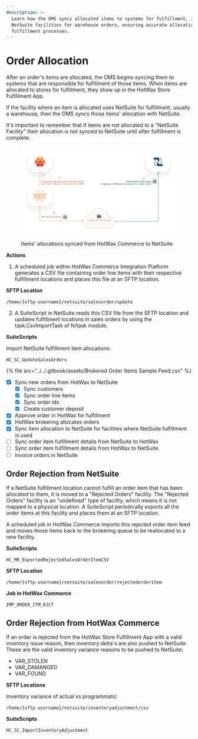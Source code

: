 ```yaml
---
description: >-
  Learn how the OMS syncs allocated items to systems for fulfillment, including
  NetSuite facilities for warehouse orders, ensuring accurate allocation and
  fulfillment processes.
---
```


# Order Allocation

After an order's items are allocated, the OMS begins syncing them to systems that are responsible for fulfillment of those items. When items are allocated to stores for fulfillment, they show up in the HotWax Store Fulfillment App.

If the facility where an item is allocated uses NetSuite for fulfillment, usually a warehouse, then the OMS syncs those items' allocation with NetSuite.

It's important to remember that if items are not allocated to a "NetSuite Facility" their allocation is not synced to NetSuite until after fulfillment is complete.

<figure><img src="../../.gitbook/assets/fulfillment in NetSuite.png" alt=""><figcaption><p>Items' allocations synced from HotWax Commerce to NetSuite</p></figcaption></figure>

**Actions**

1. A scheduled job within HotWax Commerce Integration Platform generates a CSV file containing order line items with their respective fulfillment locations and places this file at an SFTP location.

**SFTP Location**

```
/home/{sftp-username}/netsuite/salesorder/update
```

2. A SuiteScript in NetSuite reads this CSV file from the SFTP location and updates fulfillment locations in sales orders by using the task.CsvImportTask of N/task module.

**SuiteScripts**

Import NetSuite fulfillment item allocations:

```
HC_SC_UpdateSalesOrders
```

{% file src="../../.gitbook/assets/Brokered Order Items Sample Feed.csv" %}

* [x] Sync new orders from HotWax to NetSuite
  * [x] Sync customers
  * [x] Sync order line items
  * [x] Sync order ids
  * [x] Create customer deposit
* [x] Approve order in HotWax for fulfillment
* [x] HotWax brokering allocates orders
* [x] Sync item allocation to NetSuite for facilities where NetSuite fulfillment is used
* [ ] Sync order item fulfillment details from NetSuite to HotWax
* [ ] Sync order item fulfillment details from HotWax to NetSuite
* [ ] Invoice orders in NetSuite

## Order Rejection from NetSuite

If a NetSuite fulfillment location cannot fulfill an order item that has been allocated to them, it is moved to a "Rejected Orders" facility. The "Rejected Orders" facility is an "undefined" type of facility, which means it is not mapped to a physical location. A SuiteScript periodically exports all the order items at this facility and places them at an SFTP location.

A scheduled job in HotWax Commerce imports this rejected order item feed and moves those items back to the brokering queue to be reallocated to a new facility.

**SuiteScripts**

```
HC_MR_ExportedRejectedSalesOrderItemCSV
```

**SFTP Location**

```
/home/{sftp-username}/netsuite/salesorder/rejectedorderitem
```

**Job in HotWax Commerce**

```
IMP_ORDER_ITM_RJCT
```

## Order Rejection from HotWax Commerce

If an order is rejected from the HotWax Store Fulfillment App with a valid inventory issue reason, then inventory delta's are also pushed to NetSuite. These are the valid inventory variance reasons to be pushed to NetSuite:

* VAR\_STOLEN
* VAR\_DAMANGED
* VAR\_FOUND

**SFTP Locations**

Inventory variance of actual vs programmatic:

```
/home/{sftp-username}/netsuite/inventoryadjustment/csv
```

**SuiteScripts**

```
HC_SC_ImportInventoryAdjustment
```
